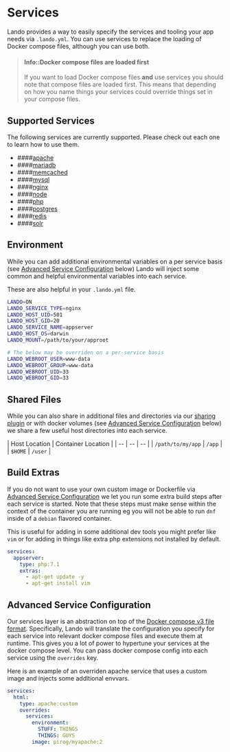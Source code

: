 Services
========

Lando provides a way to easily specify the services and tooling your app needs via `.lando.yml`. You can use services to replace the loading of Docker compose files, although you can use both.

> #### Info::Docker compose files are loaded first
>
> If you want to load Docker compose files **and** use services you should note that compose files are loaded first. This means that depending on how you name things your services could override things set in your compose files.

Supported Services
------------------

The following services are currently supported. Please check out each one to learn how to use them.

  * ####[apache](./../services/apache.md)
  * ####[mariadb](./../services/mariadb.md)
  * ####[memcached](./../services/memcached.md)
  * ####[mysql](./../services/mysql.md)
  * ####[nginx](./../services/nginx.md)
  * ####[node](./../services/node.md)
  * ####[php](./../services/php.md)
  * ####[postgres](./../services/postgres.md)
  * ####[redis](./../services/redis.md)
  * ####[solr](./../services/solr.md)

Environment
-----------

While you can add additional environmental variables on a per service basis (see [Advanced Service Configuration](#advanced-service-configuration) below) Lando will inject some common and helpful environmental variables into each service.

These are also helpful in your `.lando.yml` file.

```bash
LANDO=ON
LANDO_SERVICE_TYPE=nginx
LANDO_HOST_UID=501
LANDO_HOST_GID=20
LANDO_SERVICE_NAME=appserver
LANDO_HOST_OS=darwin
LANDO_MOUNT=/path/to/your/approot

# The below may be overriden on a per-service basis
LANDO_WEBROOT_USER=www-data
LANDO_WEBROOT_GROUP=www-data
LANDO_WEBROOT_UID=33
LANDO_WEBROOT_GID=33
```

Shared Files
------------

While you can also share in additional files and directories via our [sharing plugin](./sharing.md) or with docker volumes (see [Advanced Service Configuration](#advanced-service-configuration) below) we share a few useful host directories into each service.

| Host Location | Container Location |
| -- | -- | -- |
| `/path/to/my/app` | `/app` |
| `$HOME` | `/user` |

Build Extras
------------

If you do not want to use your own custom image or Dockerfile via [Advanced Service Configuration](#advanced-service-configuration) we let you run some extra build steps after each service is started. Note that these steps must make sense within the context of the container you are running eg you will not be able to run `dnf` inside of a `debian` flavored container.

This is useful for adding in some additional dev tools you might prefer like `vim` or for adding in things like extra php extensions not installed by default.

```yml
services:
  appserver:
    type: php:7.1
    extras:
      - apt-get update -y
      - apt-get install vim
```

Advanced Service Configuration
------------------------------

Our services layer is an abstraction on top of the [Docker compose v3 file format](https://docs.docker.com/compose/compose-file/). Specifically, Lando will translate the configuration you specify for each service into relevant docker compose files and execute them at runtime. This gives you a lot of power to hypertune your services at the docker compose level. You can pass docker compose config into each service using the `overrides` key.

Here is an example of an overriden apache service that uses a custom image and injects some additional envvars.

```yml
services:
  html:
    type: apache:custom
    overrides:
      services:
        environment:
          STUFF: THINGS
          THINGS: GUYS
        image: pirog/myapache:2
```
